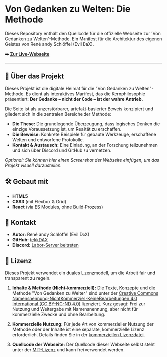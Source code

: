 # Von Gedanken zu Welten: Die Methode

Dieses Repository enthält den Quellcode für die offizielle Webseite zur 'Von Gedanken zu Welten'-Methode. Ein Manifest für die Architektur des eigenen Geistes von René andy Schlöffel (Evil DaX).

**➡️ [Zur Live-Webseite](https://tekkdax.github.io/)**

---

## 🧠 Über das Projekt

Dieses Projekt ist die digitale Heimat für die "Von Gedanken zu Welten"-Methode. Es dient als interaktives Manifest, das die Kernphilosophie präsentiert: **Der Gedanke – nicht der Code – ist der wahre Antrieb.**

Die Seite ist als unzerstörbarer, artefakt-basierter Beweis konzipiert und gliedert sich in die zentralen Bereiche der Methode:

*   **Die These:** Die grundlegende Überzeugung, dass logisches Denken die einzige Voraussetzung ist, um Realität zu erschaffen.
*   **Die Beweise:** Konkrete Beispiele für gebaute Werkzeuge, erschaffene Welten und entworfene Protokolle.
*   **Kontakt & Austausch:** Eine Einladung, an der Forschung teilzunehmen und sich über Discord und GitHub zu vernetzen.

*Optional: Sie können hier einen Screenshot der Webseite einfügen, um das Projekt visuell darzustellen.*

## 🛠️ Gebaut mit

*   **HTML5**
*   **CSS3** (mit Flexbox & Grid)
*   **React** (via ES Modules, ohne Build-Prozess)

## 👤 Kontakt

*   **Autor:** René andy Schlöffel (Evil DaX)
*   **GitHub:** [tekkDAX](https://github.com/tekkDAX)
*   **Discord:** [Labor-Server beitreten](https://discord.gg/HWYHxeVx)

## 📄 Lizenz

Dieses Projekt verwendet ein duales Lizenzmodell, um die Arbeit fair und transparent zu regeln.

1.  **Inhalte & Methode (Nicht-kommerziell):**
    Die Texte, Konzepte und die Methode "Von Gedanken zu Welten" sind unter der [Creative Commons Namensnennung-NichtKommerziell-KeineBearbeitungen 4.0 International (CC BY-NC-ND 4.0)](./LICENSE-CC-BY-NC-ND.md) lizenziert. Kurz gesagt: Frei zur Nutzung und Weitergabe mit Namensnennung, aber nicht für kommerzielle Zwecke und ohne Bearbeitung.

2.  **Kommerzielle Nutzung:**
    Für jede Art von kommerzieller Nutzung der Methode oder der Inhalte ist eine separate, kommerzielle Lizenz erforderlich. Details finden Sie in der [kommerziellen Lizenzdatei](./license-commercial.md).

3.  **Quellcode der Webseite:**
    Der Quellcode dieser Webseite selbst steht unter der [MIT-Lizenz](https://opensource.org/licenses/MIT) und kann frei verwendet werden.